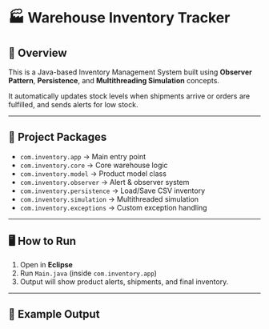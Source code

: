 # 🏭 Warehouse Inventory Tracker

## 📘 Overview
This is a Java-based Inventory Management System built using **Observer Pattern**, **Persistence**, and **Multithreading Simulation** concepts.

It automatically updates stock levels when shipments arrive or orders are fulfilled, and sends alerts for low stock.

---

## 🧩 Project Packages
- `com.inventory.app` → Main entry point  
- `com.inventory.core` → Core warehouse logic  
- `com.inventory.model` → Product model class  
- `com.inventory.observer` → Alert & observer system  
- `com.inventory.persistence` → Load/Save CSV inventory  
- `com.inventory.simulation` → Multithreaded simulation  
- `com.inventory.exceptions` → Custom exception handling  

---

## 🖥️ How to Run
1. Open in **Eclipse**  
2. Run `Main.java` (inside `com.inventory.app`)  
3. Output will show product alerts, shipments, and final inventory.  

---

## 🧾 Example Output

